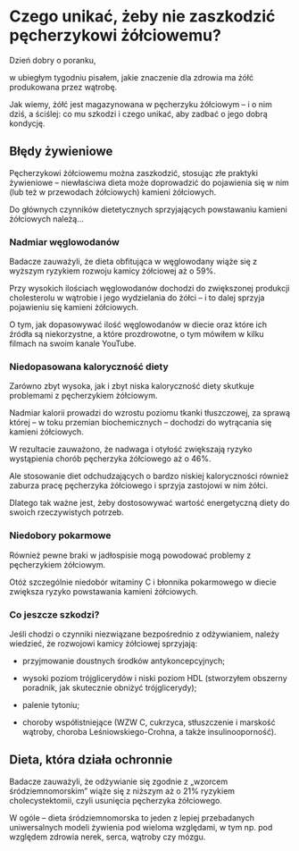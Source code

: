 # Czego unikać, żeby nie zaszkodzić pęcherzykowi żółciowemu?

Dzień dobry o poranku,

w ubiegłym tygodniu pisałem, jakie znaczenie dla zdrowia ma żółć produkowana przez wątrobę.

Jak wiemy, żółć jest magazynowana w pęcherzyku żółciowym – i o nim dziś, a ściślej: co mu szkodzi i czego unikać, aby zadbać o jego dobrą kondycję.

## Błędy żywieniowe

Pęcherzykowi żółciowemu można zaszkodzić, stosując złe praktyki żywieniowe – niewłaściwa dieta może doprowadzić do pojawienia się w nim (lub też w przewodach żółciowych) kamieni żółciowych.

Do głównych czynników dietetycznych sprzyjających powstawaniu kamieni żółciowych należą…

### Nadmiar węglowodanów

Badacze zauważyli, że dieta obfitująca w węglowodany wiąże się z wyższym ryzykiem rozwoju kamicy żółciowej aż o 59%.

Przy wysokich ilościach węglowodanów dochodzi do zwiększonej produkcji cholesterolu w wątrobie i jego wydzielania do żółci – i to dalej sprzyja pojawieniu się kamieni żółciowych.

O tym, jak dopasowywać ilość węglowodanów w diecie oraz które ich źródła są niekorzystne, a które prozdrowotne, o tym mówiłem w kilku filmach na swoim kanale YouTube.

### Niedopasowana kaloryczność diety

Zarówno zbyt wysoka, jak i zbyt niska kaloryczność diety skutkuje problemami z pęcherzykiem żółciowym.

Nadmiar kalorii prowadzi do wzrostu poziomu tkanki tłuszczowej, za sprawą której – w toku przemian biochemicznych – dochodzi do wytrącania się kamieni żółciowych.

W rezultacie zauważono, że nadwaga i otyłość zwiększają ryzyko wystąpienia chorób pęcherzyka żółciowego aż o 46%.

Ale stosowanie diet odchudzających o bardzo niskiej kaloryczności również zaburza pracę pęcherzyka żółciowego i sprzyja zastojowi w nim żółci.

Dlatego tak ważne jest, żeby dostosowywać wartość energetyczną diety do swoich rzeczywistych potrzeb.

### Niedobory pokarmowe

Również pewne braki w jadłospisie mogą powodować problemy z pęcherzykiem żółciowym.

Otóż szczególnie niedobór witaminy C i błonnika pokarmowego w diecie zwiększa ryzyko powstawania kamieni żółciowych.

### Co jeszcze szkodzi?

Jeśli chodzi o czynniki niezwiązane bezpośrednio z odżywianiem, należy wiedzieć, że rozwojowi kamicy żółciowej sprzyjają:

- przyjmowanie doustnych środków antykoncepcyjnych;

- wysoki poziom trójglicerydów i niski poziom HDL (stworzyłem obszerny poradnik, jak skutecznie obniżyć trójglicerydy);

- palenie tytoniu;

- choroby współistniejące (WZW C, cukrzyca, stłuszczenie i marskość wątroby, choroba Leśniowskiego-Crohna, a także insulinooporność).

## Dieta, która działa ochronnie

Badacze zauważyli, że odżywianie się zgodnie z „wzorcem śródziemnomorskim” wiąże się z niższym aż o 21% ryzykiem cholecystektomii, czyli usunięcia pęcherzyka żółciowego.

W ogóle – dieta śródziemnomorska to jeden z lepiej przebadanych uniwersalnych modeli żywienia pod wieloma względami, w tym np. pod względem zdrowia nerek, serca, wątroby czy mózgu.